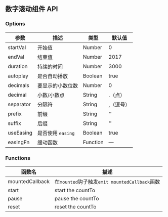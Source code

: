 
## 数字滚动组件  API


### Options

参数	 	| 描述				| 类型 		| 默认值
------------|-------------------|-----------|-----------
startVal 	| 开始值 			| Number 	|  0
endVal 		| 结束值			| Number 	|  2017
duration 	| 持续的时间 		| Number 	|  3000
autoplay 	| 是否自动播放 		| Boolean 	|  true
decimals 	| 要显示的小数位数 	| Number 	|  0
decimal 	| 小数/小数点 		| String 	|  .（点）
separator 	| 分隔符 			| String 	|  ,（逗号）
prefix 		| 前缀				| String 	|  ''
suffix 		| 后缀 				| String 	|  ''
useEasing 	| 是否使用 `easing` | Boolean 	|  true
easingFn 	| 缓动函数 			| Function 	|  —

### Functions


| 函数名 				| 描述
|-----------------------|-----------------------------------------------
| mountedCallback 		| 在`mounted`钩子触发`emit mountedCallback`函数
| start 				| start the countTo
| pause 				| pause the countTo
| reset 				| reset the countTo